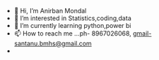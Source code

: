 - 👋 Hi, I’m Anirban Mondal
- 👀 I’m interested in Statistics,coding,data
- 🌱 I’m currently learning python,power bi
- 📫 How to reach me ...ph- 8967026068, gmail-santanu.bmhs@gmail.com
- 

<!---
7Ani7/7Ani7 is a ✨ special ✨ repository because its `README.md` (this file) appears on your GitHub profile.
You can click the Preview link to take a look at your changes.
--->
